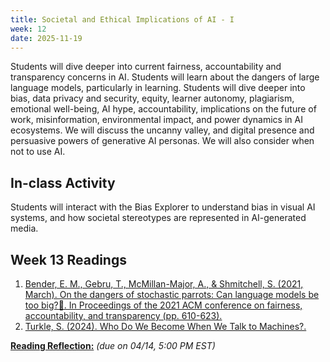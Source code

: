 ```yaml
---
title: Societal and Ethical Implications of AI - I 
week: 12
date: 2025-11-19
---
```


Students will dive deeper into current fairness, accountability and transparency concerns in AI. Students will learn about the dangers of large language models, particularly in learning. Students will dive deeper into bias, data privacy and security, equity, learner autonomy, plagiarism, emotional well-being, AI hype, accountability, implications on the future of work, misinformation, environmental impact, and power dynamics in AI ecosystems. We will discuss the uncanny valley, and digital presence and persuasive powers of generative AI personas. We will also consider when not to use AI. 

## In-class Activity
Students will interact with the Bias Explorer to understand bias in visual AI systems, and how societal stereotypes are represented in AI-generated media. 

## Week 13 Readings
1. [Bender, E. M., Gebru, T., McMillan-Major, A., & Shmitchell, S. (2021, March). On the dangers of stochastic parrots: Can language models be too big?🦜. In Proceedings of the 2021 ACM conference on fairness, accountability, and transparency (pp. 610-623).](https://dl.acm.org/doi/pdf/10.1145/3442188.3445922)
1. [Turkle, S. (2024). Who Do We Become When We Talk to Machines?.](https://mit-genai.pubpub.org/pub/uawlth3j/release/2)

**[Reading Reflection:](https://forms.gle/yLfgmg3sFpk7byfp7)** *(due on 04/14, 5:00 PM EST)*